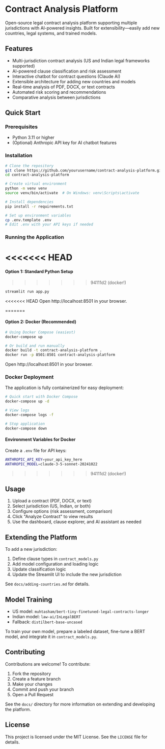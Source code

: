 # Contract Analysis Platform

Open-source legal contract analysis platform supporting multiple jurisdictions with AI-powered insights. Built for extensibility—easily add new countries, legal systems, and trained models.

## Features

- Multi-jurisdiction contract analysis (US and Indian legal frameworks supported)
- AI-powered clause classification and risk assessment
- Interactive chatbot for contract questions (Claude AI)
- Extensible architecture for adding new countries and models
- Real-time analysis of PDF, DOCX, or text contracts
- Automated risk scoring and recommendations
- Comparative analysis between jurisdictions

## Quick Start

### Prerequisites
- Python 3.11 or higher
- (Optional) Anthropic API key for AI chatbot features

### Installation

```bash
# Clone the repository
git clone https://github.com/yourusername/contract-analysis-platform.git
cd contract-analysis-platform

# Create virtual environment
python -m venv venv
source venv/bin/activate  # On Windows: venv\Scripts\activate

# Install dependencies
pip install -r requirements.txt

# Set up environment variables
cp .env.template .env
# Edit .env with your API keys if needed
```

### Running the Application

<<<<<<< HEAD
=======
#### Option 1: Standard Python Setup
>>>>>>> 94111d2 (docker!)
```bash
streamlit run app.py
```

<<<<<<< HEAD
Open http://localhost:8501 in your browser.

=======
#### Option 2: Docker (Recommended)
```bash
# Using Docker Compose (easiest)
docker-compose up

# Or build and run manually
docker build -t contract-analysis-platform .
docker run -p 8501:8501 contract-analysis-platform
```

Open http://localhost:8501 in your browser.

### Docker Deployment

The application is fully containerized for easy deployment:

```bash
# Quick start with Docker Compose
docker-compose up -d

# View logs
docker-compose logs -f

# Stop application
docker-compose down
```

#### Environment Variables for Docker
Create a `.env` file for API keys:
```bash
ANTHROPIC_API_KEY=your_api_key_here
ANTHROPIC_MODEL=claude-3-5-sonnet-20241022
```

>>>>>>> 94111d2 (docker!)
## Usage

1. Upload a contract (PDF, DOCX, or text)
2. Select jurisdiction (US, Indian, or both)
3. Configure options (risk assessment, comparison)
4. Click "Analyze Contract" to view results
5. Use the dashboard, clause explorer, and AI assistant as needed

## Extending the Platform

To add a new jurisdiction:
1. Define clause types in `contract_models.py`
2. Add model configuration and loading logic
3. Update classification logic
4. Update the Streamlit UI to include the new jurisdiction

See `docs/adding-countries.md` for details.

## Model Training

- US model: `muhtasham/bert-tiny-finetuned-legal-contracts-longer`
- Indian model: `law-ai/InLegalBERT`
- Fallback: `distilbert-base-uncased`

To train your own model, prepare a labeled dataset, fine-tune a BERT model, and integrate it in `contract_models.py`.

## Contributing

Contributions are welcome! To contribute:
1. Fork the repository
2. Create a feature branch
3. Make your changes
4. Commit and push your branch
5. Open a Pull Request

See the `docs/` directory for more information on extending and developing the platform.

## License

This project is licensed under the MIT License. See the `LICENSE` file for details.
